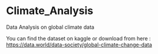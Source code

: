 # Climate_Analysis
Data Analysis on global climate data

You can find the dataset on kaggle or download from here : https://data.world/data-society/global-climate-change-data
